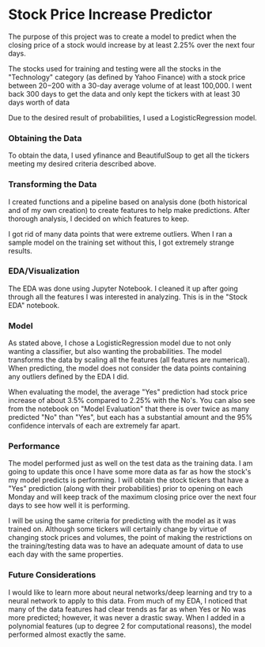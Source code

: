 # Stock Price Increase Predictor
The purpose of this project was to create a model to predict when the closing price of a stock would increase by at least 2.25% over the next four days.

The stocks used for training and testing were all the stocks in the "Technology" category (as defined by Yahoo Finance) with a stock price between $20-$200 with a 30-day average volume of at least 100,000. I went back 300 days to get the data and only kept the tickers with at least 30 days worth of data

Due to the desired result of probabilities, I used a LogisticRegression model.

### Obtaining the Data
To obtain the data, I used yfinance and BeautifulSoup to get all the tickers meeting my desired criteria described above.

### Transforming the Data
I created functions and a pipeline based on analysis done (both historical and of my own creation) to create features to help make predictions. After thorough analysis, I decided on which features to keep.

I got rid of many data points that were extreme outliers. When I ran a sample model on the training set without this, I got extremely strange results.

### EDA/Visualization
The EDA was done using Jupyter Notebook. I cleaned it up after going through all the features I was interested in analyzing. This is in the "Stock EDA" notebook.

### Model
As stated above, I chose a LogisticRegression model due to not only wanting a classifier, but also wanting the probabilities.
The model transforms the data by scaling all the features (all features are numerical).
When predicting, the model does not consider the data points containing any outliers defined by the EDA I did.

When evaluating the model, the average "Yes" prediction had stock price increase of about 3.5% compared to 2.25% with the No's. You can also see from the notebook on "Model Evaluation" that there is over twice as many predicted "No" than "Yes", but each has a substantial amount and the 95% confidence intervals of each are extremely far apart.

### Performance
The model performed just as well on the test data as the training data. I am going to update this once I have some more data as far as how the stock's my model predicts is performing. I will obtain the stock tickers that have a "Yes" prediction (along with their probabilities) prior to opening on each Monday and will keep track of the maximum closing price over the next four days to see how well it is performing.

I will be using the same criteria for predicting with the model as it was trained on. Although some tickers will certainly change by virtue of changing stock prices and volumes, the point of making the restrictions on the training/testing data was to have an adequate amount of data to use each day with the same properties.

### Future Considerations
I would like to learn more about neural networks/deep learning and try to a neural network to apply to this data. From much of my EDA, I noticed that many of the data features had clear trends as far as when Yes or No was more predicted; however, it was never a drastic sway. When I added in a polynomial features (up to degree 2 for computational reasons), the model performed almost exactly the same.
